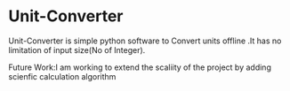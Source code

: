 # Unit-Converter
Unit-Converter is simple python software to Convert units offline .It has no  limitation of input size(No of Integer). 

Future Work:I am working to extend the scaliity of the project by adding scienfic calculation algorithm
